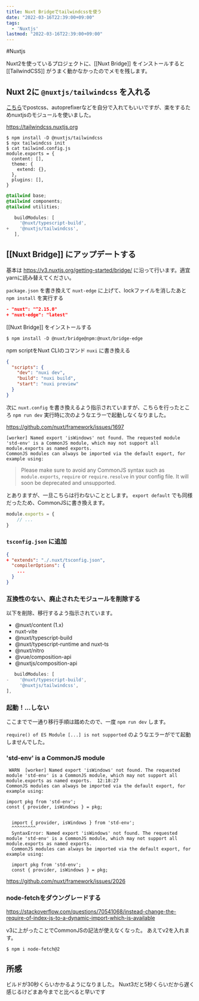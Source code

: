 ```yaml
---
title: Nuxt Bridgeでtailwindcssを使う
date: "2022-03-16T22:39:00+09:00"
tags:
  - 'Nuxtjs'
lastmod: "2022-03-16T22:39:00+09:00"
---
```


#Nuxtjs

Nuxt2を使っているプロジェクトに、[[Nuxt Bridge]] をインストールすると [[TailwindCSS]] がうまく動かなかったのでメモを残します。

## Nuxt 2に `@nuxtjs/tailwindcss` を入れる

[こちら](https://tailwindcss.com/docs/guides/nuxtjs)でpostcss、autoprefixerなどを自分で入れてもいいですが、楽をするためnuxtjsのモジュールを使いました。

https://tailwindcss.nuxtjs.org

```shell
$ npm install -D @nuxtjs/tailwindcss
$ npx tailwindcss init
$ cat tailwind.config.js
module.exports = {
  content: [],
  theme: {
    extend: {},
  },
  plugins: [],
}
```

```css:assets/css/tailwind.css
@tailwind base;
@tailwind components;
@tailwind utilities;
```

```js:nuxt.config.js
   buildModules: [
     '@nuxt/typescript-build',
+    '@nuxtjs/tailwindcss',
   ],
```

## [[Nuxt Bridge]] にアップデートする

基本は https://v3.nuxtjs.org/getting-started/bridge/ に沿って行います。適宜yarnに読み替えてください。

`package.json` を書き換えて `nuxt-edge` に上げて、lockファイルを消したあと `npm install` を実行する

```json:package.json
- "nuxt": "^2.15.0"
+ "nuxt-edge": "latest"
```

[[Nuxt Bridge]] をインストールする

```shell 
$ npm install -D @nuxt/bridge@npm:@nuxt/bridge-edge
```

npm scriptをNuxt CLIのコマンド `nuxi`  に書き換える

```json:package.json
{
  "scripts": {
    "dev": "nuxi dev",
    "build": "nuxi build",
    "start": "nuxi preview"
  }
}
```

次に `nuxt.config` を書き換えるよう指示されていますが、こちらを行ったところ `npm run dev` 実行時に次のようなエラーで起動しなくなりました。

https://github.com/nuxt/framework/issues/1697

```
[worker] Named export 'isWindows' not found. The requested module 'std-env' is a CommonJS module, which may not support all module.exports as named exports.
CommonJS modules can always be imported via the default export, for example using:
```

> Please make sure to avoid any CommonJS syntax such as `module.exports`, `require` or `require.resolve` in your config file. It will soon be deprecated and unsupported.

とありますが、一旦こちらは行わないこととします。 `export default` でも同様だったため、CommonJSに書き換えます。

```js:nuxt.config.js
module.exports = {
    // ...
}
```

### `tsconfig.json` に追加

```json:tsconfig.json
{
+ "extends": "./.nuxt/tsconfig.json",
  "compilerOptions": {
    ...
  }
}
```

### 互換性のない、廃止されたモジュールを削除する

以下を削除、移行するよう指示されています。

- @nuxt/content (1.x)
- nuxt-vite
- @nuxt/typescript-build
- @nuxt/typescript-runtime and nuxt-ts
- @nuxt/nitro
- @vue/composition-api
- @nuxtjs/composition-api 

```js:nuxt.config.js
   buildModules: [
-    '@nuxt/typescript-build',
     '@nuxtjs/tailwindcss',
],
```

### 起動！…しない

ここまでで一通り移行手順は踏めたので、一度 `npm run dev` します。

`require() of ES Module [...] is not supported` のようなエラーがでて起動しませんでした。


### 'std-env' is a CommonJS module

```
 WARN  [worker] Named export 'isWindows' not found. The requested module 'std-env' is a CommonJS module, which may not support all module.exports as named exports.  12:18:27
CommonJS modules can always be imported via the default export, for example using:

import pkg from 'std-env';
const { provider, isWindows } = pkg;


  import { provider, isWindows } from 'std-env';
  ^^^^^^^^^
  SyntaxError: Named export 'isWindows' not found. The requested module 'std-env' is a CommonJS module, which may not support all module.exports as named exports.
  CommonJS modules can always be imported via the default export, for example using:

  import pkg from 'std-env';
  const { provider, isWindows } = pkg;
```

https://github.com/nuxt/framework/issues/2026

### node-fetchをダウングレードする

https://stackoverflow.com/questions/70541068/instead-change-the-require-of-index-js-to-a-dynamic-import-which-is-available

v3に上がったことでCommonJSの記法が使えなくなった。
あえてv2を入れます。

```shell
$ npm i node-fetch@2
```


## 所感

ビルドが30秒くらいかかるようになりました。
Nuxt3だと5秒くらいだから遅く感じるけどまあ今までと比べると早いです

